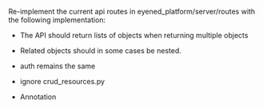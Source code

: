 Re-implement the current api routes in eyened_platform/server/routes with the following implementation:
- The API should return lists of objects when returning multiple objects
- Related objects should in some cases be nested.

- auth remains the same
- ignore crud_resources.py
- Annotation